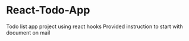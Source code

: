 # React-Todo-App
Todo list app project using react hooks 
Provided instruction to start with document on mail 




